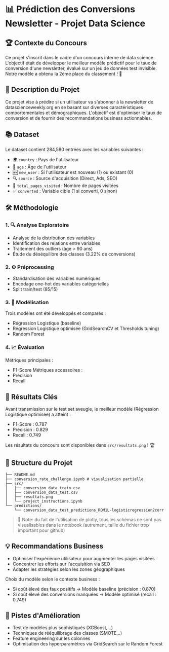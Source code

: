 # 📊 Prédiction des Conversions Newsletter - Projet Data Science

## 🏆 Contexte du Concours
Ce projet s'inscrit dans le cadre d'un concours interne de data science. L'objectif était de développer le meilleur modèle prédictif pour le taux de conversion d'une newsletter, évalué sur un jeu de données test invisible. Notre modèle a obtenu la 2ème place du classement ! 🥈

## 📝 Description du Projet
Ce projet vise à prédire si un utilisateur va s'abonner à la newsletter de datascienceweekly.org en se basant sur diverses caractéristiques comportementales et démographiques. L'objectif est d'optimiser le taux de conversion et de fournir des recommandations business actionnables.

## 📚 Dataset
Le dataset contient 284,580 entrées avec les variables suivantes :
- 🌍 `country` : Pays de l'utilisateur
- 👤 `age` : Âge de l'utilisateur
- 🆕 `new_user` : Si l'utilisateur est nouveau (1) ou existant (0)
- 🔍 `source` : Source d'acquisition (Direct, Ads, SEO)
- 📱 `total_pages_visited` : Nombre de pages visitées
- ✅ `converted` : Variable cible (1 si converti, 0 sinon)

## 🛠️ Méthodologie

### 1. 🔍 Analyse Exploratoire
- Analyse de la distribution des variables
- Identification des relations entre variables
- Traitement des outliers (âge > 90 ans)
- Étude du déséquilibre des classes (3.22% de conversions)

### 2. ⚙️ Préprocessing
- Standardisation des variables numériques
- Encodage one-hot des variables catégorielles
- Split train/test (85/15)

### 3. 🤖 Modélisation
Trois modèles ont été développés et comparés :
- Régression Logistique (baseline)
- Régression Logistique optimisée (GridSearchCV et Thresholds tuning)
- Random Forest

### 4. 📈 Évaluation
Métriques principales :
- F1-Score
Métriques accessoires :
- Précision
- Recall

## 🎯 Résultats Clés
Avant transmission sur le test set aveugle, le meilleur modèle (Régression Logistique optimisée) a atteint :
- F1-Score : 0.787
- Précision : 0.829
- Recall : 0.749

Les résultats du concours sont disponibles dans `src/resultats.png` ! 🏆

## 📁 Structure du Projet

```plaintext
├── README.md
├── conversion_rate_challenge.ipynb # visualisation partielle
├── src/
│   ├── conversion_data_train.csv
│   ├── conversion_data_test.csv
│   ├── resultats.png
│   └── project_instructions.ipynb
└── predictions/
    └── conversion_data_test_predictions_ROM1L-logisticregression2corr
```
> 📝 Note: du fait de l'utilisation de plotly, tous les schémas ne sont pas visualisables dans le notebook (autrement, taille du fichier trop important pour github)

## 💡 Recommandations Business
- Optimiser l'expérience utilisateur pour augmenter les pages visitées
- Concentrer les efforts sur l'acquisition via SEO
- Adapter les stratégies selon les zones géographiques

Choix du modèle selon le contexte business :
- Si coût élevé des faux positifs → Modèle baseline (précision : 0.870)
- Si coût élevé des conversions manquées → Modèle optimisé (recall : 0.749)

## 🚀 Pistes d'Amélioration
- Test de modèles plus sophistiqués (XGBoost,...)
- Techniques de rééquilibrage des classes (SMOTE,..)
- Feature engineering sur les colonnes
- Optimisation des hyperparamètres via GridSearch sur le Random Forest
